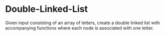 # Double-Linked-List
Given input consisting of an array of letters, create a double linked list with accompanying functions where each node is associated with one letter.
